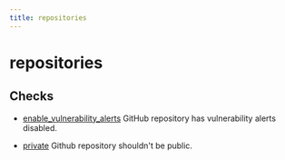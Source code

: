 ```yaml
---
title: repositories
---
```


# repositories

## Checks


- [enable_vulnerability_alerts](enable_vulnerability_alerts) GitHub repository has vulnerability alerts disabled.

- [private](private) Github repository shouldn't be public.



